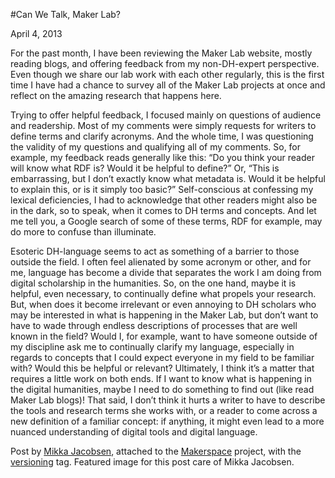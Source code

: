 #Can We Talk, Maker Lab?
 
 April 4, 2013
 
<p>For the past month, I have been reviewing the Maker Lab website, mostly reading blogs, and offering feedback from my non-DH-expert perspective. Even though we share our lab work with each other regularly, this is the first time I have had a chance to survey all of the Maker Lab projects at once and reflect on the amazing research that happens here.</p>
<p>Trying to offer helpful feedback, I focused mainly on questions of audience and readership. Most of my comments were simply requests for writers to define terms and clarify acronyms. And the whole time, I was questioning the validity of my questions and qualifying all of my comments. So, for example, my feedback reads generally like this: “Do you think your reader will know what RDF is? Would it be helpful to define?” Or, “This is embarrassing, but I don’t exactly know what metadata is. Would it be helpful to explain this, or is it simply too basic?” Self-conscious at confessing my lexical deficiencies, I had to acknowledge that other readers might also be in the dark, so to speak, when it comes to DH terms and concepts. And let me tell you, a Google search of some of these terms, RDF for example, may do more to confuse than illuminate.</p>
<p>Esoteric DH-language seems to act as something of a barrier to those outside the field. I often feel alienated by some acronym or other, and for me, language has become a divide that separates the work I am doing from digital scholarship in the humanities. So, on the one hand, maybe it is helpful, even necessary, to continually define what propels your research. But, when does it become irrelevant or even annoying to DH scholars who may be interested in what is happening in the Maker Lab, but don’t want to have to wade through endless descriptions of processes that are well known in the field? Would I, for example, want to have someone outside of my discipline ask me to continually clarify my language, especially in regards to concepts that I could expect everyone in my field to be familiar with? Would this be helpful or relevant? Ultimately, I think it’s a matter that requires a little work on both ends. If I want to know what is happening in the digital humanities, maybe I need to do something to find out (like read Maker Lab blogs)! That said, <span class="pullquote">I don’t think it hurts a writer to have to describe the tools and research terms she works with</span>, or a reader to come across a new definition of a familiar concept: if anything, it might even lead to a more nuanced understanding of digital tools and digital language.</p>
<p>Post by <a title="learn more" href="http://maker.uvic.ca/author/mikka/">Mikka Jacobsen</a>, attached to the <a title="learn more" href="http://maker.uvic.ca/category/makerspace/">Makerspace</a> project, with the <a title="learn more" href="http://maker.uvic.ca/tag/versioning/">versioning</a> tag. Featured image for this post care of Mikka Jacobsen.</p>
